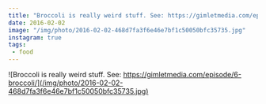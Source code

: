 ```yaml
---
title: "Broccoli is really weird stuff. See: https://gimletmedia.com/episode/6-broccoli/"
date: 2016-02-02
image: "/img/photo/2016-02-02-468d7fa3f6e46e7bf1c50050bfc35735.jpg"
instagram: true
tags:
 - food
---
```


![Broccoli is really weird stuff. See: https://gimletmedia.com/episode/6-broccoli/](/img/photo/2016-02-02-468d7fa3f6e46e7bf1c50050bfc35735.jpg)
